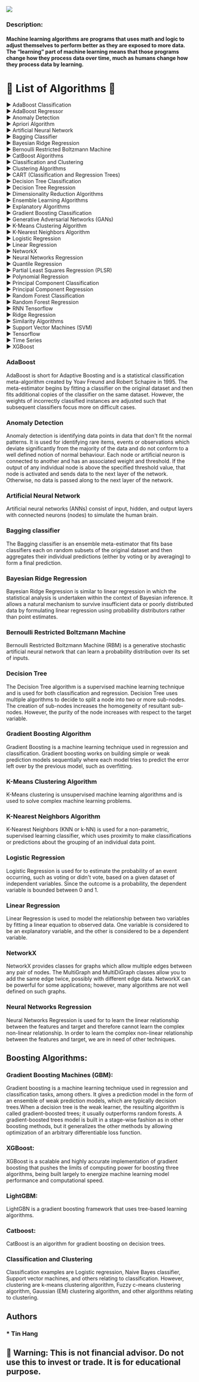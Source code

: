<img src="Algorithms.PNG">

### Description:  
#### Machine learning algorithms are programs that uses math and logic to adjust themselves to perform better as they are exposed to more data. The “learning” part of machine learning means that those programs change how they process data over time, much as humans change how they process data by learning.  

# :large_blue_diamond: List of Algorithms :large_blue_diamond:  
:arrow_forward: AdaBoost Classification  
:arrow_forward: AdaBoost Regressor   
:arrow_forward: Anomaly Detection  
:arrow_forward: Apriori Algorithm  
:arrow_forward: Artificial Neural Network   
:arrow_forward: Bagging Classifier   
:arrow_forward: Bayesian Ridge Regression  
:arrow_forward: Bernoulli Restricted Boltzmann Machine  
:arrow_forward: CatBoost Algorithms    
:arrow_forward: Classification and Clustering  
:arrow_forward: Clustering Algorithms  
:arrow_forward: CART (Classification and Regression Trees)     
:arrow_forward: Decision Tree Classification   
:arrow_forward: Decision Tree Regression  
:arrow_forward: Dimensionality Reduction Algorithms  
:arrow_forward: Ensemble Learning Algorithms  
:arrow_forward: Explanatory Algorithms  
:arrow_forward: Gradient Boosting Classification  
:arrow_forward: Generative Adversarial Networks (GANs)    
:arrow_forward: K-Means Clustering Algorithm   
:arrow_forward: K-Nearest Neighbors Algorithm  
:arrow_forward: Logistic Regression    
:arrow_forward: Linear Regression    
:arrow_forward: NetworkX  
:arrow_forward: Neural Networks Regression  
:arrow_forward: Quantile Regression  
:arrow_forward: Partial Least Squares Regression (PLSR)  
:arrow_forward: Polynomial Regression    
:arrow_forward: Principal Component Classification  
:arrow_forward: Principal Component Regression  
:arrow_forward: Random Forest Classification  
:arrow_forward: Random Forest Regression   
:arrow_forward: RNN Tensorflow  
:arrow_forward: Ridge Regression  
:arrow_forward: Similarity Algorithms  
:arrow_forward: Support Vector Machines (SVM)  
:arrow_forward: Tensorflow  
:arrow_forward: Time Series  
:arrow_forward: XGBoost  

###  AdaBoost
AdaBoost is short for Adaptive Boosting and is a statistical classification meta-algorithm created by Yoav Freund and Robert Schapire in 1995. The meta-estimator begins by fitting a classifier on the original dataset and then fits additional copies of the classifier on the same dataset. However, the weights of incorrectly classified instances are adjusted such that subsequent classifiers focus more on difficult cases.      

### Anomaly Detection 
Anomaly detection is identifying data points in data that don't fit the normal patterns.  It is used for identifying rare items, events or observations which deviate significantly from the majority of the data and do not conform to a well defined notion of normal behaviour. Each node or artificial neuron is connected to another and has an associated weight and threshold. If the output of any individual node is above the specified threshold value, that node is activated and sends data to the next layer of the network. Otherwise, no data is passed along to the next layer of the network.    

### Artificial Neural Network  
Artificial neural networks (ANNs) consist of input, hidden, and output layers with connected neurons (nodes) to simulate the human brain.  

### Bagging classifier  
The Bagging classifier is an ensemble meta-estimator that fits base classifiers each on random subsets of the original dataset and then aggregates their individual predictions (either by voting or by averaging) to form a final prediction.  

### Bayesian Ridge Regression  
Bayesian Ridge Regression is similar to linear regression in which the statistical analysis is undertaken within the context of Bayesian inference. It allows a natural mechanism to survive insufficient data or poorly distributed data by formulating linear regression using probability distributors rather than point estimates.  

### Bernoulli Restricted Boltzmann Machine   
Bernoulli Restricted Boltzmann Machine (RBM) is a generative stochastic artificial neural network that can learn a probability distribution over its set of inputs.  

### Decision Tree  
The Decision Tree algorithm is a supervised machine learning technique and is used for both classification and regression.  Decision Tree uses multiple algorithms to decide to split a node into two or more sub-nodes. The creation of sub-nodes increases the homogeneity of resultant sub-nodes. However, the purity of the node increases with respect to the target variable.  

### Gradient Boosting Algorithm    
Gradient Boosting is a machine learning technique used in regression and classification. Gradient boosting works on building simple or weak prediction models sequentially where each model tries to predict the error left over by the previous model, such as overfitting.  

### K-Means Clustering Algorithm  
K-Means clustering is unsupervised machine learning algorithms and is used to solve complex machine learning problems.  

### K-Nearest Neighbors Algorithm  
K-Nearest Neighbors (KNN or k-NN) is used for a non-parametric, supervised learning classifier, which uses proximity to make classifications or predictions about the grouping of an individual data point.  

### Logistic Regression  
Logistic Regression is used for to estimate the probability of an event occurring, such as voting or didn't vote, based on a given dataset of independent variables. Since the outcome is a probability, the dependent variable is bounded between 0 and 1.  

### Linear Regression   
Linear Regression is used to model the relationship between two variables by fitting a linear equation to observed data. One variable is considered to be an explanatory variable, and the other is considered to be a dependent variable.  

### NetworkX  
NetworkX provides classes for graphs which allow multiple edges between any pair of nodes. The MultiGraph and MultiDiGraph classes allow you to add the same edge twice, possibly with different edge data. NetworkX can be powerful for some applications; however, many algorithms are not well defined on such graphs.  

### Neural Networks Regression  
Neural Networks Regression is used for to learn the linear relationship between the features and target and therefore cannot learn the complex non-linear relationship. In order to learn the complex non-linear relationship between the features and target, we are in need of other techniques.  

## Boosting Algorithms:  
### Gradient Boosting Machines (GBM):  
Gradient boosting is a machine learning technique used in regression and classification tasks, among others. It gives a prediction model in the form of an ensemble of weak prediction models, which are typically decision trees.When a decision tree is the weak learner, the resulting algorithm is called gradient-boosted trees; it usually outperforms random forests.  A gradient-boosted trees model is built in a stage-wise fashion as in other boosting methods, but it generalizes the other methods by allowing optimization of an arbitrary differentiable loss function.  

### XGBoost:  
XGBoost is a scalable and highly accurate implementation of gradient boosting that pushes the limits of computing power for boosting three algorithms, being built largely to energize machine learning model performance and computational speed.  

### LightGBM:  
LightGBN is a gradient boosting framework that uses tree-based learning algorithms.  

### Catboost:    
CatBoost is an algorithm for gradient boosting on decision trees.  

### Classification and Clustering  
Classification examples are Logistic regression, Naive Bayes classifier, Support vector machines, and others relating to classification.  However, clustering are k-means clustering algorithm, Fuzzy c-means clustering algorithm, Gaussian (EM) clustering algorithm, and other algorithms relating to clustering.  

## Authors  
### * Tin Hang  

## 🔴 Warning: This is not financial advisor.  Do not use this to invest or trade. It is for educational purpose.  
